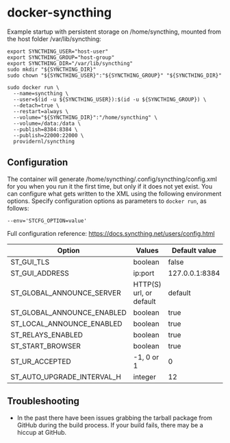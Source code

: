 # docker-syncthing

Example startup with persistent storage on /home/syncthing, mounted from
the host folder /var/lib/syncthing:

```
export SYNCTHING_USER="host-user"
export SYNCTHING_GROUP="host-group"
export SYNCTHING_DIR="/var/lib/syncthing"
sudo mkdir "${SYNCTHING_DIR}"
sudo chown "${SYNCTHING_USER}":"${SYNCTHING_GROUP}" "${SYNCTHING_DIR}"

sudo docker run \
  --name=syncthing \
  --user=$(id -u ${SYNCTHING_USER}):$(id -u ${SYNCTHING_GROUP}) \
  --detach=true \
  --restart=always \
  --volume="${SYNCTHING_DIR}":"/home/syncthing" \
  --volume=/data:/data \
  --publish=8384:8384 \
  --publish=22000:22000 \
  providernl/syncthing
```

## Configuration

The container will generate /home/syncthing/.config/syncthing/config.xml for you
when you run it the first time, but only if it does not yet exist. You can
configure what gets written to the XML using the following environment options.
Specify configuration options as parameters to `docker run`, as follows:

```
--env='STCFG_OPTION=value'
```

Full configuration reference: https://docs.syncthing.net/users/config.html

| Option                                        | Values                       | Default value         |
|-----------------------------------------------|------------------------------|-----------------------|
| ST_GUI_TLS                                    | boolean                      | false                 |
| ST_GUI_ADDRESS                                | ip:port                      | 127.0.0.1:8384        |
| ST_GLOBAL_ANNOUNCE_SERVER                     | HTTP(S) url, or default      | default               |
| ST_GLOBAL_ANNOUNCE_ENABLED                    | boolean                      | true                  |
| ST_LOCAL_ANNOUNCE_ENABLED                     | boolean                      | true                  |
| ST_RELAYS_ENABLED                             | boolean                      | true                  |
| ST_START_BROWSER                              | boolean                      | true                  |
| ST_UR_ACCEPTED                                | -1, 0 or 1                   | 0                     |
| ST_AUTO_UPGRADE_INTERVAL_H                    | integer                      | 12                    |


## Troubleshooting

- In the past there have been issues grabbing the tarball package from GitHub
during the build process. If your build fails, there may be a hiccup at GitHub.

